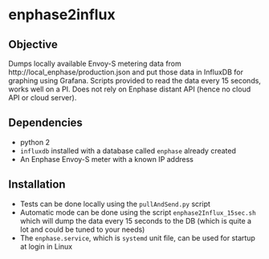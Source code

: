 # enphase2influx

## Objective
Dumps locally available Envoy-S metering data from http://local_enphase/production.json and put those data in InfluxDB for graphing using Grafana. Scripts provided to read the data every 15 seconds, works well on a PI. Does not rely on Enphase distant API (hence no cloud API or cloud server).

## Dependencies
- python 2
- `influxdb` installed with a database called `enphase` already created
- An Enphase Envoy-S meter with a known IP address

## Installation
- Tests can be done locally using the `pullAndSend.py` script
- Automatic mode can be done using the script `enphase2Influx_15sec.sh` which will dump the data every 15 seconds to the DB (which is quite a lot and could be tuned to your needs)
- The `enphase.service`, which is `systemd` unit file, can be used for startup at login in Linux

